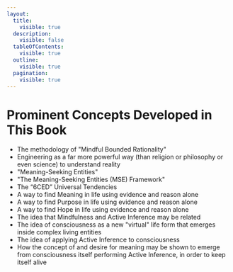 ```yaml
---
layout:
  title:
    visible: true
  description:
    visible: false
  tableOfContents:
    visible: true
  outline:
    visible: true
  pagination:
    visible: true
---
```


# Prominent Concepts Developed in This Book

* The methodology of "Mindful Bounded Rationality"
* Engineering as a far more powerful way (than religion or philosophy or even science) to understand reality
* "Meaning-Seeking Entities"
* "The Meaning-Seeking Entities (MSE) Framework"
* The “6CED” Universal Tendencies
* A way to find Meaning in life using evidence and reason alone
* A way to find Purpose in life using evidence and reason alone
* A way to find Hope in life using evidence and reason alone
* The idea that Mindfulness and Active Inference may be related
* The idea of consciousness as a new "virtual" life form that emerges inside complex living entities
* The idea of applying Active Inference to consciousness
* How the concept of and desire for meaning may be shown to emerge from consciousness itself performing Active Inference, in order to keep itself alive&#x20;

